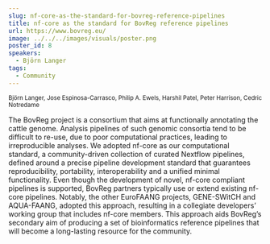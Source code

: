 ```yaml
---
slug: nf-core-as-the-standard-for-bovreg-reference-pipelines
title: nf-core as the standard for BovReg reference pipelines
url: https://www.bovreg.eu/
image: ../../../images/visuals/poster.png
poster_id: 8
speakers:
  - Björn Langer
tags:
  - Community
---
```

<div className="mb-8">
  <small className="typo-small">
    Björn Langer, Jose Espinosa-Carrasco, Philip A. Ewels, Harshil Patel, Peter Harrison, Cedric Notredame
  </small>
</div>

The BovReg project is a consortium that aims at functionally annotating the cattle genome. Analysis pipelines of such genomic consortia tend to be difficult to re-use, due to poor computational practices, leading to irreproducible analyses. We adopted nf-core as our computational standard, a community-driven collection of curated Nextflow pipelines, defined around a precise pipeline development standard that guarantees reproducibility, portability, interoperability and a unified minimal functionality. Even though the development of novel, nf-core compliant pipelines is supported, BovReg partners typically use or extend existing nf-core pipelines. Notably, the other EuroFAANG projects, GENE-SWitCH and AQUA-FAANG, adopted this approach, resulting in a collegiate developers’ working group that includes nf-core members. This approach aids BovReg’s secondary aim of producing a set of bioinformatics reference pipelines that will become a long-lasting resource for the community.

